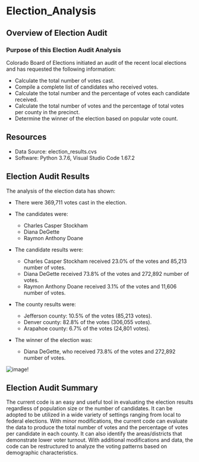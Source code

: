 # Election_Analysis

## Overview of Election Audit 

### Purpose of this Election Audit Analysis

Colorado Board of Elections initiated an audit of the recent local elections and has requested the following information: 
  
-	Calculate the total number of votes cast.
-	Compile a complete list of candidates who received votes.
-	Calculate the total number and the percentage of votes each candidate received.
-	Calculate the total number of votes and the percentage of total votes per county in the precinct.
-	Determine the winner of the election based on popular vote count.
  

## Resources

  -	Data Source: election_results.cvs
  -	Software: Python 3.7.6, Visual Studio Code 1.67.2

## Election Audit Results

The analysis of the election data has shown: 

-	There were 369,711 votes cast in the election.

  -	The candidates were:
    -	Charles Casper Stockham
    -	Diana DeGette
    -	Raymon Anthony Doane

  -	The candidate results were:
    -	Charles Casper Stockham received 23.0% of the votes and 85,213 number of votes.
    -	Diana DeGette received 73.8% of the votes and 272,892 number of votes.
    -	Raymon Anthony Doane received 3.1% of the votes and 11,606 number of votes.
  
  
  -	The county results were:
    -	Jefferson county: 10.5% of the votes (85,213 votes).
    -	Denver county:    82.8% of the votes (306,055 votes).
    -	Arapahoe county:  6.7% of the votes (24,801 votes).
  
  -	The winner of the election was:
    -	Diana DeGette, who received 73.8% of the votes and 272,892 number of votes.




![image](https://user-images.githubusercontent.com/101888519/171554146-543739a9-b823-471f-aeb8-5c48cd4c282c.png)!




## Election Audit Summary

The current code is an easy and useful tool in evaluating the election results regardless of population size or the number of candidates. It can be adopted to be utilized in a wide variety of settings ranging from local to federal elections. With minor modifications, the current code can evaluate the data to produce the total number of votes and the percentage of votes per candidate in each county. It can also identify the areas/districts that demonstrate lower voter turnout. With additional modifications and data, the code can be restructured to analyze the voting patterns based on demographic characteristics.    

